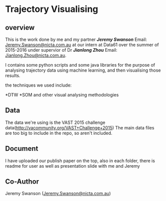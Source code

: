 # Trajectory Visualising #

## overview

This is the work done by me and my partner ***Jeremy Swanson***  Email: Jeremy.Swanson@nicta.com.au at our intern at Data61 over the summer of 2015-2016 under supervior of Dr ***Jianlong Zhou*** Email: Jianlong.Zhou@nicta.com.au.

I contains some python scripts and some java libraries for the purpose of analysing trajectory data using machine learning, and then visualising those results.

the techniques we used include:

*DTW
*SOM
and other visual analysing methodologies

## Data
The data we're using is the VAST 2015 challenge data(http://vacommunity.org/VAST+Challenge+2015) The main data files are too big to include in the repo, so aren't included.


## Document
I have uploaded our publish paper on the top, also in each folder, there is readme for user as well as presentation slide with me and Jeremy

## Co-Author
Jeremy Swanson (Jeremy.Swanson@nicta.com.au)